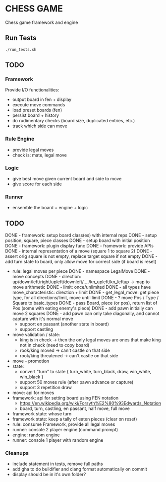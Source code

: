 # CHESS GAME
Chess game framework and engine

## Run Tests
```bash
./run_tests.sh
```

## TODO
### Framework
Provide I/O functionalities:
- output board in fen + display
- execute move commands
- load preset boards (fen)
- persist board + history
- do rudimentary checks (board size, duplicated entries, etc.)
- track which side can move

### Rule Engine
- provide legal moves
- check is: mate, legal move

### Logic
- give best move given current board and side to move
- give score for each side

### Runner
- ensemble the board + engine + logic

## TODO
DONE - framework: setup board class(es) with internal reps
  DONE - setup position, square, piece classes
  DONE - setup board with initial position
DONE - framework: plugin display func
DONE - framework: provide APIs
  DONE - internal representation of a move (square 1 to square 2)
  DONE - assert orig square is not empty, replace target square if not empty
  DONE - add turn state to board, only allow move for correct side (if board is reset)
- rule: legal moves per piece
  DONE - namespace LegalMove
  DONE - move concepts
    DONE - direction: up/down/left/right/upleft/downleft/..../kn_upleft/kn_leftup -> map to move arithmetic
    DONE - limit: once/unlimited
  DONE - all types have move_characteristic: direction + limit
  DONE - get_legal_move: get piece type, for all directions/limit, move until limit
  DONE - ? move Pos / Type / Square to basic_types
  DONE - pass Board, piece (or pos), return list of Pos (some with eating enemy's piece)
  DONE - add pawn initially can move 2 squares
  DONE - add pawn can only take diagonally, and cannot capture with it's normal move
  - support en passant (another state in board)
  - support castling
- move validation / state:
  - king is in check -> then the only legal moves are ones that make king not in check (need to copy board)
  - rook/king moved -> can't castle on that side
  - rook/king threatened -> can't castle on that side
- move - promotion
- state:
  - convert "turn" to state { turn_white, turn_black, draw, win_white, win_black }
  - support 50 moves rule (after pawn advance or capture)
  - support 3 repetition draw
- move: api for moves
- framework: api for setting board using FEN notation
  - https://en.wikipedia.org/wiki/Forsyth%E2%80%93Edwards_Notation
  - board, turn, castling, en passant, half move, full move
- framework state: whose turn
- framework state: keep a tally of eaten pieces (clear on reset)
- rule: consume Framework, provide all legal moves
- runner: console 2 player engine (command prompt)
- engine: random engine
- runner: console 1 player with random engine

### Cleanups
- include statement in tests, remove full paths
- add gha to do buildifier and clang format automatically on commit
- display should be in it's own folder?

